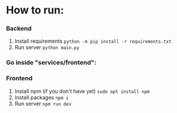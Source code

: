 # How to run:
### Backend
1) Install requirements
`python -m pip install -r requirements.txt`
2) Run server
`python main.py`

### Go inside "services/frontend":
### Frontend
1) Install npm (if you don't have yet)
`sudo apt install npm`
2) Install packages
`npm i`
3) Run server
`npm run dev`
